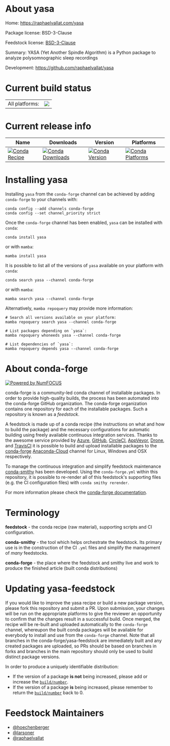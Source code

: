 About yasa
==========

Home: https://raphaelvallat.com/yasa

Package license: BSD-3-Clause

Feedstock license: [BSD-3-Clause](https://github.com/conda-forge/yasa-feedstock/blob/main/LICENSE.txt)

Summary: YASA (Yet Another Spindle Algorithm) is a Python package to analyze polysomnographic sleep recordings

Development: https://github.com/raphaelvallat/yasa

Current build status
====================


<table><tr><td>All platforms:</td>
    <td>
      <a href="https://dev.azure.com/conda-forge/feedstock-builds/_build/latest?definitionId=16395&branchName=main">
        <img src="https://dev.azure.com/conda-forge/feedstock-builds/_apis/build/status/yasa-feedstock?branchName=main">
      </a>
    </td>
  </tr>
</table>

Current release info
====================

| Name | Downloads | Version | Platforms |
| --- | --- | --- | --- |
| [![Conda Recipe](https://img.shields.io/badge/recipe-yasa-green.svg)](https://anaconda.org/conda-forge/yasa) | [![Conda Downloads](https://img.shields.io/conda/dn/conda-forge/yasa.svg)](https://anaconda.org/conda-forge/yasa) | [![Conda Version](https://img.shields.io/conda/vn/conda-forge/yasa.svg)](https://anaconda.org/conda-forge/yasa) | [![Conda Platforms](https://img.shields.io/conda/pn/conda-forge/yasa.svg)](https://anaconda.org/conda-forge/yasa) |

Installing yasa
===============

Installing `yasa` from the `conda-forge` channel can be achieved by adding `conda-forge` to your channels with:

```
conda config --add channels conda-forge
conda config --set channel_priority strict
```

Once the `conda-forge` channel has been enabled, `yasa` can be installed with `conda`:

```
conda install yasa
```

or with `mamba`:

```
mamba install yasa
```

It is possible to list all of the versions of `yasa` available on your platform with `conda`:

```
conda search yasa --channel conda-forge
```

or with `mamba`:

```
mamba search yasa --channel conda-forge
```

Alternatively, `mamba repoquery` may provide more information:

```
# Search all versions available on your platform:
mamba repoquery search yasa --channel conda-forge

# List packages depending on `yasa`:
mamba repoquery whoneeds yasa --channel conda-forge

# List dependencies of `yasa`:
mamba repoquery depends yasa --channel conda-forge
```


About conda-forge
=================

[![Powered by
NumFOCUS](https://img.shields.io/badge/powered%20by-NumFOCUS-orange.svg?style=flat&colorA=E1523D&colorB=007D8A)](https://numfocus.org)

conda-forge is a community-led conda channel of installable packages.
In order to provide high-quality builds, the process has been automated into the
conda-forge GitHub organization. The conda-forge organization contains one repository
for each of the installable packages. Such a repository is known as a *feedstock*.

A feedstock is made up of a conda recipe (the instructions on what and how to build
the package) and the necessary configurations for automatic building using freely
available continuous integration services. Thanks to the awesome service provided by
[Azure](https://azure.microsoft.com/en-us/services/devops/), [GitHub](https://github.com/),
[CircleCI](https://circleci.com/), [AppVeyor](https://www.appveyor.com/),
[Drone](https://cloud.drone.io/welcome), and [TravisCI](https://travis-ci.com/)
it is possible to build and upload installable packages to the
[conda-forge](https://anaconda.org/conda-forge) [Anaconda-Cloud](https://anaconda.org/)
channel for Linux, Windows and OSX respectively.

To manage the continuous integration and simplify feedstock maintenance
[conda-smithy](https://github.com/conda-forge/conda-smithy) has been developed.
Using the ``conda-forge.yml`` within this repository, it is possible to re-render all of
this feedstock's supporting files (e.g. the CI configuration files) with ``conda smithy rerender``.

For more information please check the [conda-forge documentation](https://conda-forge.org/docs/).

Terminology
===========

**feedstock** - the conda recipe (raw material), supporting scripts and CI configuration.

**conda-smithy** - the tool which helps orchestrate the feedstock.
                   Its primary use is in the construction of the CI ``.yml`` files
                   and simplify the management of *many* feedstocks.

**conda-forge** - the place where the feedstock and smithy live and work to
                  produce the finished article (built conda distributions)


Updating yasa-feedstock
=======================

If you would like to improve the yasa recipe or build a new
package version, please fork this repository and submit a PR. Upon submission,
your changes will be run on the appropriate platforms to give the reviewer an
opportunity to confirm that the changes result in a successful build. Once
merged, the recipe will be re-built and uploaded automatically to the
`conda-forge` channel, whereupon the built conda packages will be available for
everybody to install and use from the `conda-forge` channel.
Note that all branches in the conda-forge/yasa-feedstock are
immediately built and any created packages are uploaded, so PRs should be based
on branches in forks and branches in the main repository should only be used to
build distinct package versions.

In order to produce a uniquely identifiable distribution:
 * If the version of a package **is not** being increased, please add or increase
   the [``build/number``](https://docs.conda.io/projects/conda-build/en/latest/resources/define-metadata.html#build-number-and-string).
 * If the version of a package **is** being increased, please remember to return
   the [``build/number``](https://docs.conda.io/projects/conda-build/en/latest/resources/define-metadata.html#build-number-and-string)
   back to 0.

Feedstock Maintainers
=====================

* [@hoechenberger](https://github.com/hoechenberger/)
* [@larsoner](https://github.com/larsoner/)
* [@raphaelvallat](https://github.com/raphaelvallat/)

